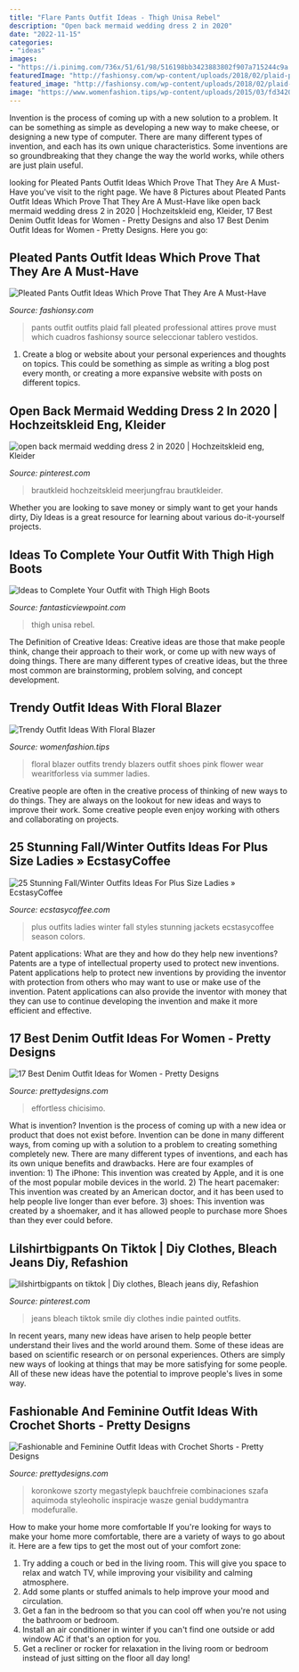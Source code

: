 ```yaml
---
title: "Flare Pants Outfit Ideas - Thigh Unisa Rebel"
description: "Open back mermaid wedding dress 2 in 2020"
date: "2022-11-15"
categories:
- "ideas"
images:
- "https://i.pinimg.com/736x/51/61/98/516198bb3423883802f907a715244c9a.jpg"
featuredImage: "http://fashionsy.com/wp-content/uploads/2018/02/plaid-pants-outfits-7-.jpg"
featured_image: "http://fashionsy.com/wp-content/uploads/2018/02/plaid-pants-outfits-7-.jpg"
image: "https://www.womenfashion.tips/wp-content/uploads/2015/03/fd3420af6dc0df777089dafff338c429-682x1024.jpg"
---
```



Invention is the process of coming up with a new solution to a problem. It can be something as simple as developing a new way to make cheese, or designing a new type of computer. There are many different types of invention, and each has its own unique characteristics. Some inventions are so groundbreaking that they change the way the world works, while others are just plain useful.

	

		
looking for Pleated Pants Outfit Ideas Which Prove That They Are A Must-Have you've visit to the right page. We have 8 Pictures about Pleated Pants Outfit Ideas Which Prove That They Are A Must-Have like open back mermaid wedding dress 2 in 2020 | Hochzeitskleid eng, Kleider, 17 Best Denim Outfit Ideas for Women - Pretty Designs and also 17 Best Denim Outfit Ideas for Women - Pretty Designs. Here you go:
		
    
## Pleated Pants Outfit Ideas Which Prove That They Are A Must-Have

<img loading=lazy src="http://fashionsy.com/wp-content/uploads/2018/02/plaid-pants-outfits-7-.jpg" onerror="this.onerror=null;this.src='https://tse4.mm.bing.net/th?id=OIP.S7fG88Gm65NT3TnK6Wn3IwHaQU&amp;pid=15.1';" alt="Pleated Pants Outfit Ideas Which Prove That They Are A Must-Have">

_Source: fashionsy.com_

>pants outfit outfits plaid fall pleated professional attires prove must which cuadros fashionsy source seleccionar tablero vestidos. 

	

1. Create a blog or website about your personal experiences and thoughts on topics. This could be something as simple as writing a blog post every month, or creating a more expansive website with posts on different topics.

    
## Open Back Mermaid Wedding Dress 2 In 2020 | Hochzeitskleid Eng, Kleider

<img loading=lazy src="https://i.pinimg.com/736x/51/61/98/516198bb3423883802f907a715244c9a.jpg" onerror="this.onerror=null;this.src='https://tse4.mm.bing.net/th?id=OIP.6lXslbZ4CMRlohg9IHMXngHaOz&amp;pid=15.1';" alt="open back mermaid wedding dress 2 in 2020 | Hochzeitskleid eng, Kleider">

_Source: pinterest.com_

>brautkleid hochzeitskleid meerjungfrau brautkleider. 

	

Whether you are looking to save money or simply want to get your hands dirty, Diy Ideas is a great resource for learning about various do-it-yourself projects.

    
## Ideas To Complete Your Outfit With Thigh High Boots

<img loading=lazy src="https://www.fantasticviewpoint.com/wp-content/uploads/2013/11/unisa-black-daphnea-over-the-kneelook-main-single.jpg" onerror="this.onerror=null;this.src='https://tse4.mm.bing.net/th?id=OIP.Nw4ZmFW7Hf7JNexDfasqyQHaK3&amp;pid=15.1';" alt="Ideas to Complete Your Outfit with Thigh High Boots">

_Source: fantasticviewpoint.com_

>thigh unisa rebel. 

	

The Definition of Creative Ideas:
Creative ideas are those that make people think, change their approach to their work, or come up with new ways of doing things. There are many different types of creative ideas, but the three most common are brainstorming, problem solving, and concept development.

    
## Trendy Outfit Ideas With Floral Blazer

<img loading=lazy src="https://www.womenfashion.tips/wp-content/uploads/2015/03/fd3420af6dc0df777089dafff338c429-682x1024.jpg" onerror="this.onerror=null;this.src='https://tse4.mm.bing.net/th?id=OIP.4Pec2AHnFeYX9x7GQHLovQHaLH&amp;pid=15.1';" alt="Trendy Outfit Ideas With Floral Blazer">

_Source: womenfashion.tips_

>floral blazer outfits trendy blazers outfit shoes pink flower wear wearitforless via summer ladies. 

	

Creative people are often in the creative process of thinking of new ways to do things. They are always on the lookout for new ideas and ways to improve their work. Some creative people even enjoy working with others and collaborating on projects.

    
## 25 Stunning Fall/Winter Outfits Ideas For Plus Size Ladies » EcstasyCoffee

<img loading=lazy src="https://i1.wp.com/www.ecstasycoffee.com/wp-content/uploads/2016/10/Plus-Size-Fur-Jackets.jpg?resize=683%2C1024" onerror="this.onerror=null;this.src='https://tse4.mm.bing.net/th?id=OIP.6scF9Dl9bsLvYEcUnYKE4AHaLG&amp;pid=15.1';" alt="25 Stunning Fall/Winter Outfits Ideas For Plus Size Ladies » EcstasyCoffee">

_Source: ecstasycoffee.com_

>plus outfits ladies winter fall styles stunning jackets ecstasycoffee season colors. 

	

Patent applications: What are they and how do they help new inventions?
Patents are a type of intellectual property used to protect new inventions. Patent applications help to protect new inventions by providing the inventor with protection from others who may want to use or make use of the invention. Patent applications can also provide the inventor with money that they can use to continue developing the invention and make it more efficient and effective.

    
## 17 Best Denim Outfit Ideas For Women - Pretty Designs

<img loading=lazy src="http://www.prettydesigns.com/wp-content/uploads/2014/05/Denim-Jumpsuit-Outfit-Idea.jpg" onerror="this.onerror=null;this.src='https://tse1.mm.bing.net/th?id=OIP.jUDjqMexAa4Z6qCje935sQHaKI&amp;pid=15.1';" alt="17 Best Denim Outfit Ideas for Women - Pretty Designs">

_Source: prettydesigns.com_

>effortless chicisimo. 

	

What is invention?
Invention is the process of coming up with a new idea or product that does not exist before. Invention can be done in many different ways, from coming up with a solution to a problem to creating something completely new. There are many different types of inventions, and each has its own unique benefits and drawbacks. Here are four examples of invention: 1) The iPhone: This invention was created by Apple, and it is one of the most popular mobile devices in the world. 2) The heart pacemaker: This invention was created by an American doctor, and it has been used to help people live longer than ever before. 3) shoes: This invention was created by a shoemaker, and it has allowed people to purchase more Shoes than they ever could before.

    
## Lilshirtbigpants On Tiktok | Diy Clothes, Bleach Jeans Diy, Refashion

<img loading=lazy src="https://i.pinimg.com/736x/e2/e8/b1/e2e8b126cc2aef72b3c2c0dc59978299.jpg" onerror="this.onerror=null;this.src='https://tse1.mm.bing.net/th?id=OIP.FwWrhHPfUyzBIEC5-a_7lQHaLs&amp;pid=15.1';" alt="lilshirtbigpants on tiktok | Diy clothes, Bleach jeans diy, Refashion">

_Source: pinterest.com_

>jeans bleach tiktok smile diy clothes indie painted outfits. 

	

In recent years, many new ideas have arisen to help people better understand their lives and the world around them. Some of these ideas are based on scientific research or on personal experiences. Others are simply new ways of looking at things that may be more satisfying for some people. All of these new ideas have the potential to improve people's lives in some way.

    
## Fashionable And Feminine Outfit Ideas With Crochet Shorts - Pretty Designs

<img loading=lazy src="http://www.prettydesigns.com/wp-content/uploads/2014/08/Black-Crop-Top-with-White-Crochet-Shorts.jpg" onerror="this.onerror=null;this.src='https://tse4.mm.bing.net/th?id=OIP.JE4Etu2f-ooG7b6NGAskkwHaK3&amp;pid=15.1';" alt="Fashionable and Feminine Outfit Ideas with Crochet Shorts - Pretty Designs">

_Source: prettydesigns.com_

>koronkowe szorty megastylepk bauchfreie combinaciones szafa aquimoda styleoholic inspiracje wasze genial buddymantra modefuralle. 

	

How to make your home more comfortable
If you're looking for ways to make your home more comfortable, there are a variety of ways to go about it. Here are a few tips to get the most out of your comfort zone: 
1. Try adding a couch or bed in the living room. This will give you space to relax and watch TV, while improving your visibility and calming atmosphere. 
2. Add some plants or stuffed animals to help improve your mood and circulation. 
3. Get a fan in the bedroom so that you can cool off when you're not using the bathroom or bedroom. 
4. Install an air conditioner in winter if you can't find one outside or add window AC if that's an option for you. 
5. Get a recliner or rocker for relaxation in the living room or bedroom instead of just sitting on the floor all day long!


